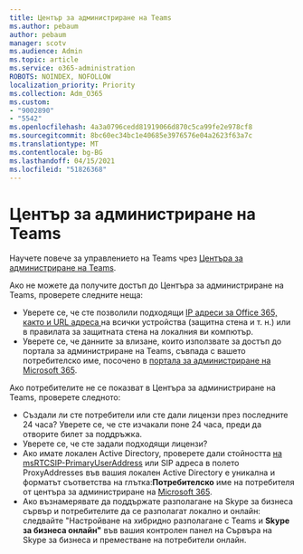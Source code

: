 ```yaml
---
title: Център за администриране на Teams
ms.author: pebaum
author: pebaum
manager: scotv
ms.audience: Admin
ms.topic: article
ms.service: o365-administration
ROBOTS: NOINDEX, NOFOLLOW
localization_priority: Priority
ms.collection: Adm_O365
ms.custom:
- "9002890"
- "5542"
ms.openlocfilehash: 4a3a0796cedd81919066d870c5ca99fe2e978cf8
ms.sourcegitcommit: 8bc60ec34bc1e40685e3976576e04a2623f63a7c
ms.translationtype: MT
ms.contentlocale: bg-BG
ms.lasthandoff: 04/15/2021
ms.locfileid: "51826368"
---
```

# <a name="teams-admin-center"></a>Център за администриране на Teams

Научете повече за управлението на Teams чрез [Центъра за администриране на Teams](https://docs.microsoft.com/microsoftteams/manage-teams-skypeforbusiness-admin-center).

Ако не можете да получите достъп до Центъра за администриране на Teams, проверете следните неща:

- Уверете се, че сте позволили подходящи [IP адреси за Office 365, както и URL адреса ](https://docs.microsoft.com/Office365/Enterprise/office-365-ip-web-service) на всички устройства (защитна стена и т. н.) или в правилата за защитната стена на локалния ви компютър.
- Уверете се, че данните за влизане, които използвате за достъп до портала за администриране на Teams, съвпада с вашето потребителско име, посочено в [портала за администриране на Microsoft 365](https://admin.microsoft.com/Adminportal/Home?source=applauncher#/users).

Ако потребителите не се показват в Центъра за администриране на Teams, проверете следното:

- Създали ли сте потребители или сте дали лицензи през последните 24 часа? Уверете се, че сте изчакали поне 24 часа, преди да отворите билет за поддръжка.
- Уверете се, че сте задали подходящи лицензи?
- Ако имате локален Active Directory, проверете дали стойността [на msRTCSIP-PrimaryUserAddress](https://docs.microsoft.com/skypeforbusiness/troubleshoot/online-configuration/msrtcsip-primaryuseraddress-proxyaddaddress) или SIP адреса в полето ProxyAddresses във вашия локален Active Directory е уникална и форматът съответства на глътка:**Потребителско** име на потребителя от центъра за администриране на [Microsoft 365](https://admin.microsoft.com/Adminportal/Home?source=applauncher#/users).
- Ако възнамерявате да поддържате разполагане на Skype за бизнеса сървър и потребителите да се разполагат локално и онлайн: следвайте "Настройване на хибридно разполагане с Teams и **Skype за бизнеса онлайн"** във вашия контролен панел на Сървъра на Skype за бизнеса и преместване на потребители онлайн.

